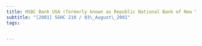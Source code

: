 ```yaml
---
title: HSBC Bank USA (formerly known as Republic National Bank of New York) v Francisco Lee 
subtitle: "[2001] SGHC 210 / 03\_August\_2001"
tags:


---
```


